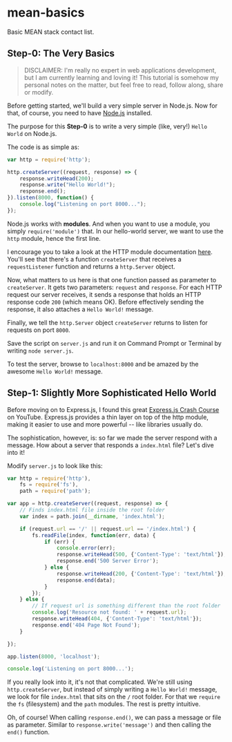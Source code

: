 # mean-basics
Basic MEAN stack contact list.

## Step-0: The Very Basics

> DISCLAIMER: I'm really no expert in web applications development, but I am currently learning and loving it! This tutorial is somehow my personal notes on the matter, but feel free to read, follow along, share or modify.

Before getting started, we'll build a very simple server in Node.js. Now for that, of course, you need to have [Node.js](https://nodejs.org/en/ "Node.js homepage") installed.

The purpose for this **Step-0** is to write a very simple (like, very!) `Hello World` on Node.js.

The code is as simple as:

```javascript
var http = require('http');

http.createServer((request, response) => {  
    response.writeHead(200);
    response.write("Hello World!");
    response.end();
}).listen(8000, function() {
    console.log("Listening on port 8000...");
});
```

Node.js works with **modules**. And when you want to use a module, you simply `require('module')` that. In our hello-world server, we want to use the `http` module, hence the first line.

I encourage you to take a look at the HTTP module documentation [here](https://nodejs.org/api/http.html "HTTP documentation"). You'll see that there's a function `createServer` that receives a `requestListener` function and returns a `http.Server` object.

Now, what matters to us here is that one function passed as parameter to `createServer`. It gets two parameters: `request` and `response`. For each HTTP request our server receives, it sends a response that holds an HTTP response code `200` (which means OK). Before effectively sending the response, it also attaches a `Hello World!` message.

Finally, we tell the `http.Server` object `createServer` returns to listen for requests on port `8000`.

Save the script on `server.js` and run it on Command Prompt or Terminal by writing `node server.js`.

To test the server, browse to `localhost:8000` and be amazed by the awesome `Hello World!` message.

## Step-1: Slightly More Sophisticated Hello World

Before moving on to Express.js, I found this great [Express.js Crash Course](https://www.youtube.com/watch?v=aHqnFWLP7wA&t=658s "YouTube video: Express.js Crash Course") on YouTube. Express.js provides a thin layer on top of the http module, making it easier to use and more powerful -- like libraries usually do.

The sophistication, however, is: so far we made the server respond with a message. How about a server that responds a `index.html` file? Let's dive into it!

Modify `server.js` to look like this:

```javascript
var http = require('http'),
    fs = require('fs'),
    path = require('path');

var app = http.createServer((request, response) => {
    // Finds index.html file inside the root folder
    var index = path.join(__dirname, 'index.html');

    if (request.url == '/' || request.url == '/index.html') {        
        fs.readFile(index, function(err, data) {
            if (err) {
                console.error(err);
                response.writeHead(500, {'Content-Type': 'text/html'});
                response.end('500 Server Error');
            } else {
                response.writeHead(200, {'Content-Type': 'text/html'});
                response.end(data);
            }
        });
    } else {
        // If request url is something different than the root folder
        console.log('Resource not found: ' + request.url);
        response.writeHead(404, {'Content-Type': 'text/html'});
        response.end('404 Page Not Found');
    }

});

app.listen(8000, 'localhost');

console.log('Listening on port 8000...');
```

If you really look into it, it's not that complicated. We're still using `http.createServer`, but instead of simply writing a `Hello World!` message, we look for file `index.html` that sits on the `/` root folder. For that we `require` the `fs` (filesystem) and the `path` modules. The rest is pretty intuitive.

Oh, of course! When calling `response.end()`, we can pass a message or file as parameter. Similar to `response.write('message')` and then calling the `end()` function.



